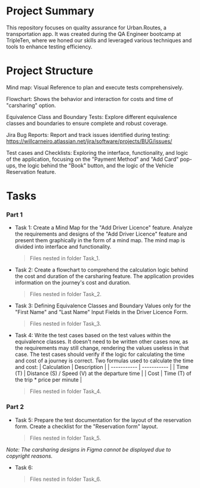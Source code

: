 # Project Summary

This repository focuses on quality assurance for Urban.Routes, a transportation app. It was created during the QA Engineer bootcamp at
TripleTen, where we honed our skills and leveraged various techniques and tools to enhance testing efficiency.

# Project Structure

Mind map: Visual Reference to plan and execute tests comprehensively.

Flowchart: Shows the behavior and interaction for costs and time of "carsharing" option.

Equivalence Class and Boundary Tests: Explore different equivalence classes and boundaries to ensure complete and robust coverage.

Jira Bug Reports: Report and track issues identified during testing: https://willcarneiro.atlassian.net/jira/software/projects/BUG/issues/

Test cases and Checklists: Exploring the interface, functionality, and logic of the application, focusing on the "Payment Method" and "Add Card" pop-ups, the logic behind the "Book" button, and the logic of the Vehicle Reservation feature.

# Tasks
  ### Part 1

* Task 1: Create a Mind Map for the "Add Driver Licence" feature. Analyze the requirements and designs of the "Add Driver Licence"
  feature and present them graphically in the form of a mind map. The mind map is divided into interface and functionality.
  > Files nested in folder Task_1.


* Task 2: Create a flowchart to comprehend the calculation logic behind the cost and duration of the carsharing feature. The application provides information on the journey's cost and duration.
  > Files nested in folder Task_2.

* Task 3: Defining Equivalence Classes and Boundary Values only for the "First Name" and "Last Name" Input Fields in the Driver Licence Form.
  > Files nested in folder Task_3.

* Task 4: Write the test cases based on the test values within the equivalence classes. It doesn't need to be written other cases now, as the requirements may still change, rendering the values useless in that case. The test cases should verify if the logic for calculating the time and cost of a journey is correct. Two formulas used to calculate the time and cost:
  | Calculation | Description |
  | ----------- | ----------- |
  | Time (T)    | Distance (S) / Speed (V) at the departure time |
  | Cost        | Time (T) of the trip * price per minute |

   > Files nested in folder Task_4.

### Part 2

* Task 5: Prepare the test documentation for the layout of the reservation form. Create a checklist for the "Reservation form" layout.
  > Files nested in folder Task_5.

_Note: The carsharing designs in Figma cannot be displayed due to copyright reasons._

* Task 6: 
  > Files nested in folder Task_6.





 

